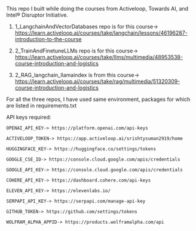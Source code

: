 This repo I built while doing the courses from Activeloop, Towards AI, and Intel® Disruptor Initiative.

1. 1_LangchainAndVectorDatabases repo is for this course-> https://learn.activeloop.ai/courses/take/langchain/lessons/46196287-introduction-to-the-course

2. 2_TrainAndFinetuneLLMs repo is for this course-> https://learn.activeloop.ai/courses/take/llms/multimedia/48953538-course-introduction-and-logistics

3. 2_RAG_langchain_llamaindex is from this course-> https://learn.activeloop.ai/courses/take/rag/multimedia/51320309-course-introduction-and-logistics


For all the three repos, I have used same environment, packages for which are listed in requirements.txt

API keys required:

    OPENAI_API_KEY-> https://platform.openai.com/api-keys

    ACTIVELOOP_TOKEN-> https://app.activeloop.ai/srishtysuman2919/home

    HUGGINGFACE_KEY-> https://huggingface.co/settings/tokens

    GOOGLE_CSE_ID-> https://console.cloud.google.com/apis/credentials

    GOOGLE_API_KEY-> https://console.cloud.google.com/apis/credentials

    COHERE_API_KEY-> https://dashboard.cohere.com/api-keys

    ELEVEN_API_KEY-> https://elevenlabs.io/

    SERPAPI_API_KEY-> https://serpapi.com/manage-api-key

    GITHUB_TOKEN-> https://github.com/settings/tokens
    
    WOLFRAM_ALPHA_APPID-> https://products.wolframalpha.com/api


